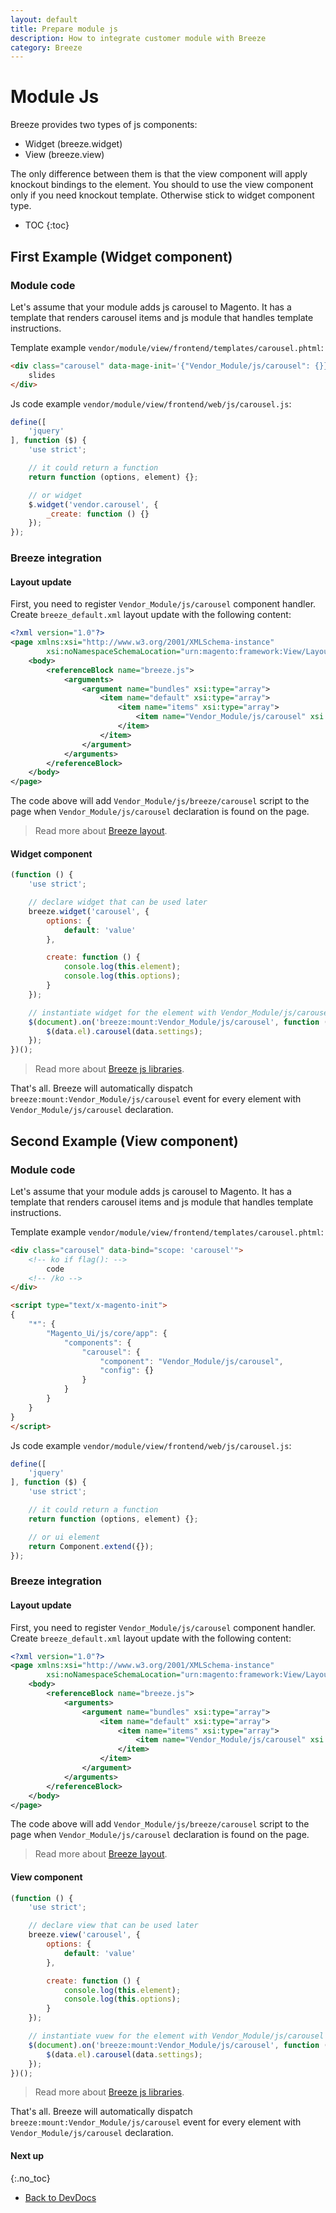```yaml
---
layout: default
title: Prepare module js
description: How to integrate customer module with Breeze
category: Breeze
---
```


# Module Js

Breeze provides two types of js components:

 - Widget (breeze.widget)
 - View (breeze.view)

The only difference between them is that the view component will apply knockout
bindings to the element. You should to use the view component only if you need
knockout template. Otherwise stick to widget component type.

* TOC
{:toc}

## First Example (Widget component)

### Module code

Let's assume that your module adds js carousel to Magento. It has a template
that renders carousel items and js module that handles template instructions.

Template example `vendor/module/view/frontend/templates/carousel.phtml`:

```html
<div class="carousel" data-mage-init='{"Vendor_Module/js/carousel": {}}'>
    slides
</div>
```

Js code example `vendor/module/view/frontend/web/js/carousel.js`:

```js
define([
    'jquery'
], function ($) {
    'use strict';

    // it could return a function
    return function (options, element) {};

    // or widget
    $.widget('vendor.carousel', {
        _create: function () {}
    });
});
```

### Breeze integration

#### Layout update

First, you need to register `Vendor_Module/js/carousel` component handler.
Create `breeze_default.xml` layout update with the following content:

```xml
<?xml version="1.0"?>
<page xmlns:xsi="http://www.w3.org/2001/XMLSchema-instance"
        xsi:noNamespaceSchemaLocation="urn:magento:framework:View/Layout/etc/page_configuration.xsd">
    <body>
        <referenceBlock name="breeze.js">
            <arguments>
                <argument name="bundles" xsi:type="array">
                    <item name="default" xsi:type="array">
                        <item name="items" xsi:type="array">
                            <item name="Vendor_Module/js/carousel" xsi:type="string">Vendor_Module/js/breeze/carousel</item>
                        </item>
                    </item>
                </argument>
            </arguments>
        </referenceBlock>
    </body>
</page>
```

The code above will add `Vendor_Module/js/breeze/carousel` script to
the page when `Vendor_Module/js/carousel` declaration is found on the page.

> Read more about [Breeze layout](/m2/extensions/breeze/devdocs/layout/).

#### Widget component

```js
(function () {
    'use strict';

    // declare widget that can be used later
    breeze.widget('carousel', {
        options: {
            default: 'value'
        },

        create: function () {
            console.log(this.element);
            console.log(this.options);
        }
    });

    // instantiate widget for the element with Vendor_Module/js/carousel declaration.
    $(document).on('breeze:mount:Vendor_Module/js/carousel', function (event, data) {
        $(data.el).carousel(data.settings);
    });
})();
```

> Read more about [Breeze js libraries](/m2/extensions/breeze/devdocs/js-stack/).

That's all. Breeze will automatically dispatch `breeze:mount:Vendor_Module/js/carousel`
event for every element with `Vendor_Module/js/carousel` declaration.

## Second Example (View component)

### Module code

Let's assume that your module adds js carousel to Magento. It has a template
that renders carousel items and js module that handles template instructions.

Template example `vendor/module/view/frontend/templates/carousel.phtml`:

```html
<div class="carousel" data-bind="scope: 'carousel'">
    <!-- ko if flag(): -->
        code
    <!-- /ko -->
</div>

<script type="text/x-magento-init">
{
    "*": {
        "Magento_Ui/js/core/app": {
            "components": {
                "carousel": {
                    "component": "Vendor_Module/js/carousel",
                    "config": {}
                }
            }
        }
    }
}
</script>
```

Js code example `vendor/module/view/frontend/web/js/carousel.js`:

```js
define([
    'jquery'
], function ($) {
    'use strict';

    // it could return a function
    return function (options, element) {};

    // or ui element
    return Component.extend({});
});
```

### Breeze integration

#### Layout update

First, you need to register `Vendor_Module/js/carousel` component handler.
Create `breeze_default.xml` layout update with the following content:

```xml
<?xml version="1.0"?>
<page xmlns:xsi="http://www.w3.org/2001/XMLSchema-instance"
        xsi:noNamespaceSchemaLocation="urn:magento:framework:View/Layout/etc/page_configuration.xsd">
    <body>
        <referenceBlock name="breeze.js">
            <arguments>
                <argument name="bundles" xsi:type="array">
                    <item name="default" xsi:type="array">
                        <item name="items" xsi:type="array">
                            <item name="Vendor_Module/js/carousel" xsi:type="string">Vendor_Module/js/breeze/carousel</item>
                        </item>
                    </item>
                </argument>
            </arguments>
        </referenceBlock>
    </body>
</page>
```

The code above will add `Vendor_Module/js/breeze/carousel` script to
the page when `Vendor_Module/js/carousel` declaration is found on the page.

> Read more about [Breeze layout](/m2/extensions/breeze/devdocs/layout/).

#### View component

```js
(function () {
    'use strict';

    // declare view that can be used later
    breeze.view('carousel', {
        options: {
            default: 'value'
        },

        create: function () {
            console.log(this.element);
            console.log(this.options);
        }
    });

    // instantiate vuew for the element with Vendor_Module/js/carousel declaration.
    $(document).on('breeze:mount:Vendor_Module/js/carousel', function (event, data) {
        $(data.el).carousel(data.settings);
    });
})();
```

> Read more about [Breeze js libraries](/m2/extensions/breeze/devdocs/js-stack/).

That's all. Breeze will automatically dispatch `breeze:mount:Vendor_Module/js/carousel`
event for every element with `Vendor_Module/js/carousel` declaration.

#### Next up
{:.no_toc}

 -  [Back to DevDocs](/m2/extensions/breeze/devdocs/)
